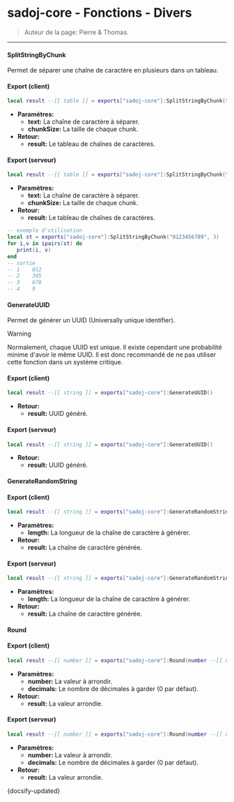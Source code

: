 # sadoj-core - Fonctions - Divers

> Auteur de la page: Pierre & Thomas.

---

#### SplitStringByChunk

Permet de séparer une chaîne de caractère en plusieurs dans un tableau.

<!-- tabs:start -->

#### **Export (client)**

```lua
local result --[[ table ]] = exports["sadoj-core"]:SplitStringByChunk(text --[[ string ]], chunkSize --[[ integer ]])
```

* **Paramètres:**
  * **text:** La chaîne de caractère à séparer.
  * **chunkSize:** La taille de chaque chunk.
* **Retour:**
  * **result:** Le tableau de chaînes de caractères.

#### **Export (serveur)**

```lua
local result --[[ table ]] = exports["sadoj-core"]:SplitStringByChunk(text --[[ string ]], chunkSize --[[ integer ]])
```
* **Paramètres:**
  * **text:** La chaîne de caractère à séparer.
  * **chunkSize:** La taille de chaque chunk.
* **Retour:**
  * **result:** Le tableau de chaînes de caractères.

<!-- tabs:end -->

```lua
-- exemple d'utilisation
local st = exports["sadoj-core"]:SplitStringByChunk("0123456789", 3)
for i,v in ipairs(st) do
   print(i, v)
end
-- sortie
-- 1    012
-- 2    345
-- 3    678
-- 4    9
```

#### GenerateUUID

Permet de générer un UUID (Universally unique identifier).

> [!WARNING]
> Normalement, chaque UUID est unique. Il existe cependant une probabilité minime d'avoir le même UUID. Il est donc recommandé de ne pas utiliser cette fonction dans un système critique.

<!-- tabs:start -->

#### **Export (client)**

```lua
local result --[[ string ]] = exports["sadoj-core"]:GenerateUUID()
```

* **Retour:**
  * **result:** UUID généré.

#### **Export (serveur)**

```lua
local result --[[ string ]] = exports["sadoj-core"]:GenerateUUID()
```

* **Retour:**
  * **result:** UUID généré.

<!-- tabs:end -->

#### GenerateRandomString

<!-- tabs:start -->

#### **Export (client)**

```lua
local result --[[ string ]] = exports["sadoj-core"]:GenerateRandomString(length --[[ integer ]])
```

* **Paramètres:**
  * **length:** La longueur de la chaîne de caractère à générer.
* **Retour:**
  * **result:** La chaîne de caractère générée.

#### **Export (serveur)**

```lua
local result --[[ string ]] = exports["sadoj-core"]:GenerateRandomString(length --[[ integer ]])
```

* **Paramètres:**
  * **length:** La longueur de la chaîne de caractère à générer.
* **Retour:**
  * **result:** La chaîne de caractère générée.

<!-- tabs:end -->

#### Round

<!-- tabs:start -->

#### **Export (client)**

```lua
local result --[[ number ]] = exports["sadoj-core"]:Round(number --[[ number ]][, decimals --[[ integer ]]])
```

* **Paramètres:**
  * **number:** La valeur à arrondir.
  * **decimals:** Le nombre de décimales à garder (0 par défaut).
* **Retour:**
  * **result:** La valeur arrondie.

#### **Export (serveur)**

```lua
local result --[[ number ]] = exports["sadoj-core"]:Round(number --[[ number ]][, decimals --[[ integer ]]])
```

* **Paramètres:**
  * **number:** La valeur à arrondir.
  * **decimals:** Le nombre de décimales à garder (0 par défaut).
* **Retour:**
  * **result:** La valeur arrondie.

<!-- tabs:end -->

{docsify-updated}